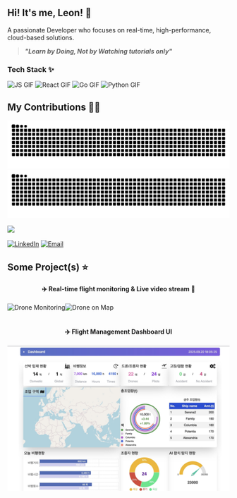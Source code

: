## Hi! It's me, Leon! 🦁

<p>
  A passionate Developer who focuses on real-time, high-performance, cloud-based solutions.
</p>

> ***"Learn by Doing, Not by Watching tutorials only"***

### Tech Stack ✨

<p align="start">
  <img src="https://media4.giphy.com/media/v1.Y2lkPTc5MGI3NjExZ3g0NjlpNzB3aTVxeWVkam5kNzdvb21sZTI3N3liMWY0bXVtdDJmNSZlcD12MV9pbnRlcm5hbF9naWZfYnlfaWQmY3Q9cw/ln7z2eWriiQAllfVcn/giphy.gif" width="50" height="50" alt="JS GIF">
  <img src="https://media3.giphy.com/media/v1.Y2lkPTc5MGI3NjExcDNxdDJ2Zmk1ZjM1aWJpbXp6dHJvZTQyejlrNjhkb3ZpZjl3M2kwYSZlcD12MV9pbnRlcm5hbF9naWZfYnlfaWQmY3Q9cw/eNAsjO55tPbgaor7ma/giphy.gif" width="50" height="50" alt="React GIF">
  <img src="https://media2.giphy.com/media/v1.Y2lkPTc5MGI3NjExZDZvNHM2cm83N2x0NDloY2szcDAzNnd0eXZyYXBhc2NoNTNqa3N6OCZlcD12MV9pbnRlcm5hbF9naWZfYnlfaWQmY3Q9cw/PhTSmzCqkliqIJ9ZtZ/giphy.gif" width="50" height="50" alt="Go GIF">
  <img src="https://media1.giphy.com/media/v1.Y2lkPTc5MGI3NjExMjRmbjB2cTN5enZ3dm5jZDdiZTl3OGhtNDVsY2V0d3VxMGQ2cGd6dSZlcD12MV9pbnRlcm5hbF9naWZfYnlfaWQmY3Q9cw/LMt9638dO8dftAjtco/giphy.gif" width="50" height="50" alt="Python GIF">
</p>

## My Contributions 🏋🏻
<p align="start">
  <img src="https://raw.githubusercontent.com/Leon-Paing/Leon-Paing/output/github-contribution-grid-snake.svg#gh-light-mode-only" alt="GitHub Snake Light">
  <img src="https://raw.githubusercontent.com/Leon-Paing/Leon-Paing/output/github-contribution-grid-snake-dark.svg#gh-dark-mode-only" alt="GitHub Snake Dark">
</p>

<a href="https://github.com/Leon-Paing">
    <img src="https://github-profile-summary-cards.vercel.app/api/cards/profile-details?username=Leon-Paing&theme=radical" />
</a>


[![LinkedIn](https://img.shields.io/badge/LinkedIn-0077B5?style=for-the-badge&logo=linkedin&logoColor=white)](https://www.linkedin.com/in/yan-paing-phyoe-9a48aa321/)
[![Email](https://img.shields.io/badge/Email-D14836?style=for-the-badge&logo=gmail&logoColor=white)](mailto:yanpaingwork.profession@gmail.com)

## Some Project(s) ⭐️

<div style="text-align: center; width: 100%; justify-content: center; align-items: center;">

  <h4 style="text-align: center; width: 100%;">✈️ Real-time flight monitoring & Live video stream 🎥</h4>
  <div style="display: flex; align: center">
    <img src="./AiOcean.gif" alt="Drone Monitoring">
    <img src="./DroneMap.gif" alt="Drone on Map">
  </div><br>

  <h4 style="text-align: center; width: 100%;">✈️ Flight Management Dashboard UI</h4>
  <div style="display: flex; align: center">
    <img src="./B5341042-B1B5-4B51-AF22-68403E9A3A0D_1_201_a.jpeg" alt="Dashboard UI">
  </div><br>

</div>
